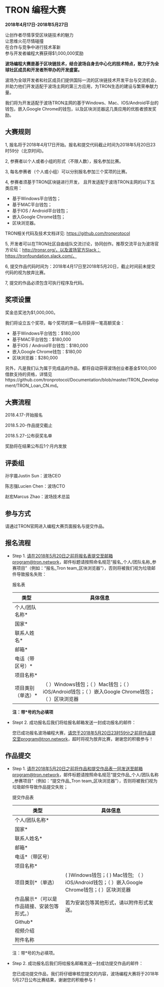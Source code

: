 # TRON 编程大赛

**2018年4月17日-2018年5月27日**

让创作者尽情享受区块链技术的魅力  
让思维火花尽情碰撞  
在合作与竞争中进行技术革新  
参与开发者编程大赛获得$1,000,000奖励

**波场编程大赛是基于区块链技术，结合波场自身去中心化的技术特点，致力于为全球社区成员和开发者所举办的开发盛宴。**

波场为全球开发者和社区成员们提供国际一流的区块链技术开发平台与交流机会， 并助力他们开发适配于波场主网的第三方应用，为TRON生态的建设与繁荣奉献力量。  

我们将为开发适配于波场TRON主网的基于Windows、Mac、IOS/Android平台的钱包，嵌入Google Chrome的钱包，以及区块浏览器这几类应用的优胜者颁发奖励。

## 大赛规则

1, 报名将于2018年4月17日开始。报名和提交代码截止时间为2018年5月20日23时59分（北京时间)。

2, 参赛者以个人或者小组的形式（不限人数），报名参加比赛。

3, 每名参赛者（个人或小组）可以分别报名参加三个奖项的比赛。

4, 参赛者须基于TRON区块链进行开发， 且开发适配于波场TRON主网的以下五类应用：  
    
   +	基于Windows平台钱包；
   +    基于MAC平台钱包；
   +	基于IOS / Android平台钱包；
   +	嵌入Google Chrome钱包；
   +	区块浏览器。
    
   TRON相关代码及技术文档详见: https://github.com/tronprotocol

5, 开发者可以在TRON社区自由组队交流讨论，协同创作。推荐交流平台为波场官方论坛：http://tronsr.org/，以及波场官方Slack：https://tronfoundation.slack.com/。

6, 提交作品代码时间为：2018年4月17日至2018年5月20日，截止时间前未提交代码的视为放弃比赛。

7, 提交的作品必须包含可执行程序及代码。

## 奖项设置

奖金总奖池为$1,000,000。  

我们将设立五个奖项，每个奖项的第一名将获得一笔高额奖金：  

+ 基于Windows平台钱包：$180,000
+ 基于MAC平台钱包：$180,000
+ 基于IOS / Android平台钱包：$180,000
+ 嵌入Google Chrome钱包：$180,00
+ 区块浏览器：$280,000

另外，凡是我们认为属于完成品的作品，都将自动获得波场创业者基金$100,000借款支持的资格，详情见https://github.com/tronprotocol/Documentation/blob/master/TRON_Development/TRON_Loan_CN.md。


## 大赛流程

2018.4.17-开始报名  

2018.5.20-作品提交截止  

2018.5.27-公布获奖名单  

奖励将在结果公布后1个月内发放

## 评委组

孙宇晨Justin Sun：波场CEO  

陈志强Lucien Chen：波场CTO  

赵宏Marcus Zhao：波场技术总监

## 参与方式

请通过TRON官网进入编程大赛页面报名与提交作品。

## 报名流程

+ Step 1. 请在2018年5月20日之前将报名表提交至邮箱program@tron.network，邮件标题请按照命名规范“报名_个人/团队名称_参赛项目”（例如：“报名_Tron team_区块浏览器”），否则将被我们视为垃圾邮件导致报名失败：
 
    报名表
    
    |类型|具体信息|  
    |---|---| 
    |个人/团队名称*|    
    |国家*|
    |联系人姓名*|
    |邮箱*|
    |电话（带区号）*|
    |项目名称*|
    |项目类别（单选）*|（ ）Windows钱包；（ ）Mac钱包；（ ）iOS/Android钱包；（ ）嵌入Google Chrome钱包；（ ）区块浏览器|
    
    **注：带*号的为必填项**
 
+ Stept 2. 成功报名后我们将给报名邮箱发送一封成功报名的邮件：

    您已成功报名波场编程大赛，请您于2018年5月20日23时59分之前将作品提交至program@tron.network，超时将视为放弃比赛，谢谢您的积极参与！
 
 ## 作品提交
 
+ Step 1. 请在2018年5月20日之前将作品和提交作品表一同发送至邮箱program@tron.network，邮件标题请按照命名规范“提交作品_个人/团队名称_参赛项目”（例如：“提交作品_Tron team_区块浏览器”），否则将被我们视为垃圾邮件导致作品提交失败；

    提交作品表

    |类型|具体信息|
    |---|---|
    |个人/团队名称*|
    |国家*|
    |联系人姓名*|
    |邮箱*|
    |电话*（带区号）|
    |项目名称*|
    |项目类别*（单选）| ( )Windows钱包；( ) Mac钱包; （ ）iOS/Android钱包；（ ）嵌入Google Chrome钱包；( ）区块浏览器|
    |作品展示*（可以是作品链接、安装包等形式。）|若为安装包等其他形式，请以附件形式发送。|
    |Github*|
    |视频介绍|
    |附件名称|
    注：带*号的为必填项。
 
+ Step 2. 成功报名后我们将给报名邮箱发送一封成功提交作品的邮件：

    您已成功提交作品，我们将仔细审核您提交的内容，波场编程大赛将于2018年5月27日公布比赛结果，谢谢您的积极参与！ 
 



